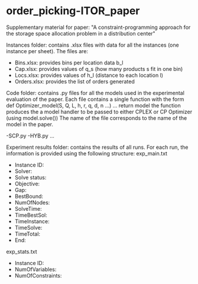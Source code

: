 # order_picking-ITOR_paper
Supplementary material for paper: "A constraint-programming approach for the storage space allocation problem in a distribution center" 


Instances folder: contains .xlsx files with data for all the instances (one instance per sheet). The files are:

   - Bins.xlsx: provides bins per location data b_l
   - Cap.xlsx: provides values of q_s (how many products s fit in one bin)
   - Locs.xlsx: provides values of h_l (distance to each location l)
   - Orders.xlsx: provides the list of orders generated

Code folder: contains .py files for all the models used in the experimental evaluation of the paper. Each file contains a single function with the form 
    def Optimizer_model(S, Q, L, h, r, q, d, n ...)
      ...
    return model 
the function produces the a model handler to be passed to either CPLEX or CP Optimizer (using model.solve())
The name of the file corresponds to the name of the model in the paper.

   -SCP.py
   -HYB.py
   ...

Experiment results folder: contains the results of all runs. For each run, the information is provided using the following structure:
    exp_main.txt
   - Instance ID: 
   - Solver: 
   - Solve status: 
   - Objective: 
   - Gap: 
   - BestBound: 
   - NumOfNodes: 
   - SolveTime: 
   - TimeBestSol: 
   - TimeInstance: 
   - TimeSolve: 
   - TimeTotal: 
   - End:
     
   exp_stats.txt
   - Instance ID:
   - NumOfVariables:
   - NumOfConstraints: 




 

 
